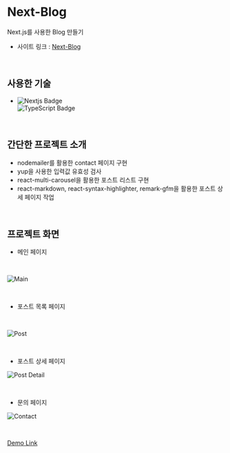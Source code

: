 # Next-Blog  
Next.js를 사용한 Blog 만들기  <br>

- 사이트 링크 : [Next-Blog](https://jjjjhjjjj.github.io/Next-Blog/)  
<br>

## 사용한 기술  
- ![Nextjs Badge](https://img.shields.io/badge/NEXT.JS-000000?style=flat-square&logo=next.js&logoColor=white)  
  ![TypeScript Badge](https://img.shields.io/badge/TYPESCRIPT-3178C6?style=flat-square&logo=TypeScript&logoColor=white)  
<br>

## 간단한 프로젝트 소개  
- nodemailer를 활용한 contact 페이지 구현  
- yup을 사용한 입력값 유효성 검사  
- react-multi-carousel을 활용한 포스트 리스트 구현  
- react-markdown, react-syntax-highlighter, remark-gfm을 활용한 포스트 상세 페이지 작업  
<br>

## 프로젝트 화면  
- 메인 페이지
<br>

![Main](https://github.com/jjjjhjjjj/nextblog/assets/64426431/ad1a9c64-cdba-4e17-8bd2-6070f07013e2)  

<br>

- 포스트 목록 페이지
 <br>
 
![Post](https://github.com/jjjjhjjjj/nextblog/assets/64426431/5b87eb6d-47f7-4791-9fb5-f457b67badae)  

<br>

- 포스트 상세 페이지
  <br>

![Post Detail](https://github.com/jjjjhjjjj/nextblog/assets/64426431/1c418c82-e630-44dd-bdd6-ea35a97220b3)  

<br>

- 문의 페이지
  <br>
  
![Contact](https://github.com/jjjjhjjjj/nextblog/assets/64426431/c6d9bd7e-305e-403f-8cef-bdf237767723)  

<br>

[Demo Link](https://academy.dream-coding.com/courses/next)
